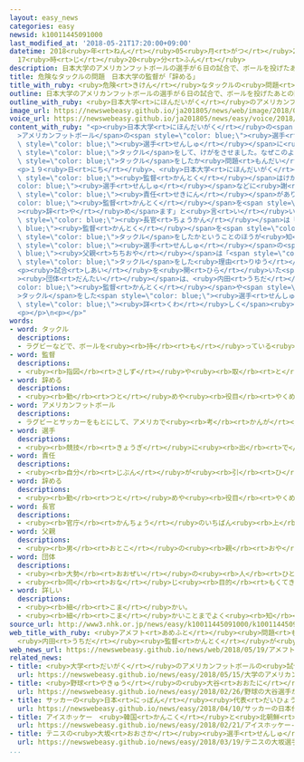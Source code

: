 ```yaml
---
layout: easy_news
categories: easy
newsid: k10011445091000
last_modified_at: '2018-05-21T17:20:00+09:00'
datetime: 2018<ruby>年<rt>ねん</rt></ruby>05<ruby>月<rt>がつ</rt></ruby>21<ruby>日<rt>にち</rt></ruby>
  17<ruby>時<rt>じ</rt></ruby>20<ruby>分<rt>ふん</rt></ruby>
description: 日本大学のアメリカンフットボールの選手が６日の試合で、ボールを投げたあとの関西学院大学の選手に後ろからタックルをして、けがをさせました。
title: 危険なタックルの問題　日本大学の監督が「辞める」
title_with_ruby: <ruby>危険<rt>きけん</rt></ruby>なタックルの<ruby>問題<rt>もんだい</rt></ruby>　<ruby>日本大学<rt>にほんだいがく</rt></ruby>の<ruby>監督<rt>かんとく</rt></ruby>が「<ruby>辞<rt>や</rt></ruby>める」
outline: 日本大学のアメリカンフットボールの選手が６日の試合で、ボールを投げたあとの関西学院大学の選手に後ろからタックルをして、けがをさせました。
outline_with_ruby: <ruby>日本大学<rt>にほんだいがく</rt></ruby>のアメリカンフットボールの<ruby>選手<rt>せんしゅ</rt></ruby>が<ruby>６日<rt>むいか</rt></ruby>の<ruby>試合<rt>しあい</rt></ruby>で、ボールを<ruby>投<rt>な</rt></ruby>げたあとの<ruby>関西<rt>かんせい</rt></ruby><ruby>学院<rt>がくいん</rt></ruby><ruby>大学<rt>だいがく</rt></ruby>の<ruby>選手<rt>せんしゅ</rt></ruby>に<ruby>後<rt>うし</rt></ruby>ろからタックルをして、けがをさせました。
image_url: https://newswebeasy.github.io/ja201805/news/web/image/2018/05/19/K10011445091_1805191543_1805191544_01_02.jpg
voice_url: https://newswebeasy.github.io/ja201805/news/easy/voice/2018/05/21/k10011445091000.mp4
content_with_ruby: "<p><ruby>日本大学<rt>にほんだいがく</rt></ruby>の<span style=\"color: blue;\"\
  >アメリカンフットボール</span>の<span style=\"color: blue;\"><ruby>選手<rt>せんしゅ</rt></ruby></span>が<ruby>６日<rt>むいか</rt></ruby>の<ruby>試合<rt>しあい</rt></ruby>で、ボールを<ruby>投<rt>な</rt></ruby>げたあとの<ruby>関西<rt>かんせい</rt></ruby><ruby>学院<rt>がくいん</rt></ruby><ruby>大学<rt>だいがく</rt></ruby>の<span\
  \ style=\"color: blue;\"><ruby>選手<rt>せんしゅ</rt></ruby></span>に<ruby>後<rt>うし</rt></ruby>ろから<span\
  \ style=\"color: blue;\">タックル</span>をして、けがをさせました。なぜこのような<ruby>危険<rt>きけん</rt></ruby>な<span\
  \ style=\"color: blue;\">タックル</span>をしたか<ruby>問題<rt>もんだい</rt></ruby>になっています。</p>\n\
  <p>１９<ruby>日<rt>にち</rt></ruby>、<ruby>日本大学<rt>にほんだいがく</rt></ruby>の<ruby>内田<rt>うちだ</rt></ruby><ruby>正人<rt>まさと</rt></ruby><span\
  \ style=\"color: blue;\"><ruby>監督<rt>かんとく</rt></ruby></span>はけがをした<span style=\"\
  color: blue;\"><ruby>選手<rt>せんしゅ</rt></ruby></span>などに<ruby>謝<rt>あやま</rt></ruby>りました。そして「<ruby>全部<rt>ぜんぶ</rt></ruby><ruby>私<rt>わたし</rt></ruby>に<span\
  \ style=\"color: blue;\"><ruby>責任<rt>せきにん</rt></ruby></span>があります。<span style=\"\
  color: blue;\"><ruby>監督<rt>かんとく</rt></ruby></span>を<span style=\"color: blue;\"\
  ><ruby>辞<rt>や</rt></ruby>め</span>ます」と<ruby>言<rt>い</rt></ruby>いました。</p>\n<p>この<ruby>言葉<rt>ことば</rt></ruby>を<ruby>聞<rt>き</rt></ruby>いて、スポーツ<ruby>庁<rt>ちょう</rt></ruby>の<ruby>鈴木<rt>すずき</rt></ruby><span\
  \ style=\"color: blue;\"><ruby>長官<rt>ちょうかん</rt></ruby></span>は「<span style=\"color:\
  \ blue;\"><ruby>監督<rt>かんとく</rt></ruby></span>を<span style=\"color: blue;\"><ruby>辞<rt>や</rt></ruby>める</span>ことより、なぜ<ruby>危険<rt>きけん</rt></ruby>な<span\
  \ style=\"color: blue;\">タックル</span>をしたかということのほうが<ruby>知<rt>し</rt></ruby>りたい」と<ruby>言<rt>い</rt></ruby>っています。けがをした<span\
  \ style=\"color: blue;\"><ruby>選手<rt>せんしゅ</rt></ruby></span>の<span style=\"color:\
  \ blue;\"><ruby>父親<rt>ちちおや</rt></ruby></span>は「<span style=\"color: blue;\"><ruby>選手<rt>せんしゅ</rt></ruby></span>が<ruby>危険<rt>きけん</rt></ruby>な<span\
  \ style=\"color: blue;\">タックル</span>をした<ruby>理由<rt>りゆう</rt></ruby>がわかりません」と<ruby>言<rt>い</rt></ruby>っています。</p>\n\
  <p><ruby>試合<rt>しあい</rt></ruby>を<ruby>開<rt>ひら</rt></ruby>いた<span style=\"color: blue;\"\
  ><ruby>団体<rt>だんたい</rt></ruby></span>は、<ruby>内田<rt>うちだ</rt></ruby><span style=\"\
  color: blue;\"><ruby>監督<rt>かんとく</rt></ruby></span>や<span style=\"color: blue;\"\
  >タックル</span>をした<span style=\"color: blue;\"><ruby>選手<rt>せんしゅ</rt></ruby></span>などに<ruby>話<rt>はなし</rt></ruby>を<ruby>聞<rt>き</rt></ruby>いて、この<ruby>問題<rt>もんだい</rt></ruby>を<span\
  \ style=\"color: blue;\"><ruby>詳<rt>くわ</rt></ruby>しく</span><ruby>調<rt>しら</rt></ruby>べています。</p>\n\
  <p></p>\n<p></p>"
words:
- word: タックル
  descriptions:
  - ラグビーなどで、ボールを<ruby><rb>持</rb><rt>も</rt></ruby>っている<ruby><rb>相手</rb><rt>あいて</rt></ruby>の<ruby><rb>体</rb><rt>からだ</rt></ruby>にとびついて、じゃまをすること。
- word: 監督
  descriptions:
  - <ruby><rb>指図</rb><rt>さしず</rt></ruby>や<ruby><rb>取</rb><rt>と</rt></ruby>りしまりなどをすること。また、その<ruby><rb>人</rb><rt>ひと</rt></ruby>。
- word: 辞める
  descriptions:
  - <ruby><rb>勤</rb><rt>つと</rt></ruby>めや<ruby><rb>役目</rb><rt>やくめ</rt></ruby>から<ruby><rb>退</rb><rt>しりぞ</rt></ruby>く。
- word: アメリカンフットボール
  descriptions:
  - ラグビーとサッカーをもとにして、アメリカで<ruby><rb>考</rb><rt>かんが</rt></ruby>えられた<ruby><rb>球技</rb><rt>きゅうぎ</rt></ruby>。１チーム１１<ruby><rb>人</rb><rt>にん</rt></ruby>が、<ruby><rb>楕円形</rb><rt>だえんけい</rt></ruby>のボールを<ruby><rb>持</rb><rt>も</rt></ruby>ったり、<ruby><rb>投</rb><rt>な</rt></ruby>げたり、けったりして<ruby><rb>敵</rb><rt>てき</rt></ruby>の<ruby><rb>陣地</rb><rt>じんち</rt></ruby>に<ruby><rb>持</rb><rt>も</rt></ruby>ちこみ<ruby><rb>得点</rb><rt>とくてん</rt></ruby>を<ruby><rb>争</rb><rt>あらそ</rt></ruby>う。
- word: 選手
  descriptions:
  - <ruby><rb>競技</rb><rt>きょうぎ</rt></ruby>に<ruby><rb>出</rb><rt>で</rt></ruby>るために<ruby><rb>選</rb><rt>えら</rt></ruby>ばれた<ruby><rb>人</rb><rt>ひと</rt></ruby>。
- word: 責任
  descriptions:
  - <ruby><rb>自分</rb><rt>じぶん</rt></ruby>が<ruby><rb>引</rb><rt>ひ</rt></ruby>き<ruby><rb>受</rb><rt>う</rt></ruby>けてしなければならない<ruby><rb>務</rb><rt>つと</rt></ruby>め。
- word: 辞める
  descriptions:
  - <ruby><rb>勤</rb><rt>つと</rt></ruby>めや<ruby><rb>役目</rb><rt>やくめ</rt></ruby>から<ruby><rb>退</rb><rt>しりぞ</rt></ruby>く。
- word: 長官
  descriptions:
  - <ruby><rb>官庁</rb><rt>かんちょう</rt></ruby>のいちばん<ruby><rb>上</rb><rt>うえ</rt></ruby>の<ruby><rb>役目</rb><rt>やくめ</rt></ruby>。また、その<ruby><rb>役目</rb><rt>やくめ</rt></ruby>の<ruby><rb>人</rb><rt>ひと</rt></ruby>。<ruby><rb>次官</rb><rt>じかん</rt></ruby>の<ruby><rb>上</rb><rt>うえ</rt></ruby>。
- word: 父親
  descriptions:
  - <ruby><rb>男</rb><rt>おとこ</rt></ruby>の<ruby><rb>親</rb><rt>おや</rt></ruby>。<ruby><rb>父</rb><rt>ちち</rt></ruby>。
- word: 団体
  descriptions:
  - <ruby><rb>大勢</rb><rt>おおぜい</rt></ruby>の<ruby><rb>人</rb><rt>ひと</rt></ruby>の<ruby><rb>集</rb><rt>あつ</rt></ruby>まり。
  - <ruby><rb>同</rb><rt>おな</rt></ruby>じ<ruby><rb>目的</rb><rt>もくてき</rt></ruby>を<ruby><rb>持</rb><rt>も</rt></ruby>った<ruby><rb>人々</rb><rt>ひとびと</rt></ruby>の<ruby><rb>集</rb><rt>あつ</rt></ruby>まり。
- word: 詳しい
  descriptions:
  - <ruby><rb>細</rb><rt>こま</rt></ruby>かい。
  - <ruby><rb>細</rb><rt>こま</rt></ruby>かいことまでよく<ruby><rb>知</rb><rt>し</rt></ruby>っている。
source_url: http://www3.nhk.or.jp/news/easy/k10011445091000/k10011445091000.html
web_title_with_ruby: <ruby>アメフト<rt>あめふと</rt></ruby><ruby>問題<rt>もんだい</rt></ruby> <ruby>日大<rt>にちだい</rt></ruby>
  <ruby>内田<rt>うちだ</rt></ruby><ruby>監督<rt>かんとく</rt></ruby>が<ruby>辞意<rt>じい</rt></ruby><ruby>表明<rt>ひょうめい</rt></ruby>
web_news_url: https://newswebeasy.github.io/news/web/2018/05/19/アメフト問題-日大-内田監督が辞意表明
related_news:
- title: <ruby>大学<rt>だいがく</rt></ruby>のアメリカンフットボールの<ruby>試合<rt>しあい</rt></ruby>で<ruby>危険<rt>きけん</rt></ruby>なタックル
  url: https://newswebeasy.github.io/news/easy/2018/05/15/大学のアメリカンフットボールの試合で危険なタックル
- title: <ruby>野球<rt>やきゅう</rt></ruby>の<ruby>大谷<rt>おおたに</rt></ruby><ruby>選手<rt>せんしゅ</rt></ruby>がアメリカで<ruby>初<rt>はじ</rt></ruby>めての<ruby>試合<rt>しあい</rt></ruby>で２<ruby>点<rt>てん</rt></ruby><ruby>取<rt>と</rt></ruby>られる
  url: https://newswebeasy.github.io/news/easy/2018/02/26/野球の大谷選手がアメリカで初めての試合で2点取られる
- title: サッカーの<ruby>日本<rt>にっぽん</rt></ruby><ruby>代表<rt>だいひょう</rt></ruby>の<ruby>監督<rt>かんとく</rt></ruby>が<ruby>交代<rt>こうたい</rt></ruby>する
  url: https://newswebeasy.github.io/news/easy/2018/04/10/サッカーの日本代表の監督が交代する
- title: アイスホッケー　<ruby>韓国<rt>かんこく</rt></ruby>と<ruby>北朝鮮<rt>きたちょうせん</rt></ruby>のチームの<ruby>試合<rt>しあい</rt></ruby>が<ruby>全部<rt>ぜんぶ</rt></ruby><ruby>終<rt>お</rt></ruby>わる
  url: https://newswebeasy.github.io/news/easy/2018/02/21/アイスホッケー-韓国と北朝鮮のチームの試合が全部終わる
- title: テニスの<ruby>大坂<rt>おおさか</rt></ruby><ruby>選手<rt>せんしゅ</rt></ruby>が<ruby>国際<rt>こくさい</rt></ruby><ruby>大会<rt>たいかい</rt></ruby>で<ruby>優勝<rt>ゆうしょう</rt></ruby>　<ruby>日本<rt>にっぽん</rt></ruby>の<ruby>女子<rt>じょし</rt></ruby>で<ruby>初<rt>はじ</rt></ruby>めて
  url: https://newswebeasy.github.io/news/easy/2018/03/19/テニスの大坂選手が国際大会で優勝-日本の女子で初めて
...
```

